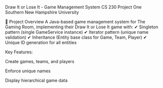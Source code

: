 Draw It or Lose It - Game Management System
CS 230 Project One
Southern New Hampshire University

📌 Project Overview
A Java-based game management system for The Gaming Room, implementing their Draw It or Lose It game with:
✔ Singleton pattern (single GameService instance)
✔ Iterator pattern (unique name validation)
✔ Inheritance (Entity base class for Game, Team, Player)
✔ Unique ID generation for all entities

Key Features:

Create games, teams, and players

Enforce unique names

Display hierarchical game data
